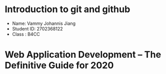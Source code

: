 # Introduction to git and github

- Name: Vammy Johannis Jiang
- Student ID: 2702368122
- Class : B4CC

# Web Application Development – The Definitive Guide for 2020